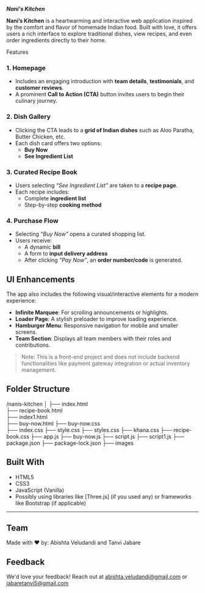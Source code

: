 ***Nani's Kitchen***

**Nani’s Kitchen** is a heartwarming and interactive web application inspired by the comfort and flavor of homemade Indian food. Built with love, it offers users a rich interface to explore traditional dishes, view recipes, and even order ingredients directly to their home.


Features
### 1. Homepage
- Includes an engaging introduction with **team details**, **testimonials**, and **customer reviews**.
- A prominent **Call to Action (CTA)** button invites users to begin their culinary journey.

### 2. Dish Gallery
- Clicking the CTA leads to a **grid of Indian dishes** such as Aloo Paratha, Butter Chicken, etc.
- Each dish card offers two options:
  - **Buy Now**
  - **See Ingredient List**

### 3. Curated Recipe Book
- Users selecting *“See Ingredient List”* are taken to a **recipe page**.
- Each recipe includes:
  - Complete **ingredient list**
  - Step-by-step **cooking method**

### 4. Purchase Flow
- Selecting *“Buy Now”* opens a curated shopping list.
- Users receive:
  - A dynamic **bill**
  - A form to **input delivery address**
  - After clicking *“Pay Now”*, an **order number/code** is generated.


## UI Enhancements
The app also includes the following visual/interactive elements for a modern experience:

- **Infinite Marquee**: For scrolling announcements or highlights.
- **Loader Page**: A stylish preloader to improve loading experience.
- **Hamburger Menu**: Responsive navigation for mobile and smaller screens.
- **Team Section**: Displays all team members with their roles and contributions.


> Note: This is a front-end project and does not include backend functionalities like payment gateway integration or actual inventory management.


## Folder Structure
/nanis-kitchen
│
├── index.html                       
├── recipe-book.html  
├── index1.html        
├── buy-now.html 
├── buy-now.css        
├── index.css
├── style.css
├── styles.css
├── khana.css
├── recipe-book.css
├── app.js
├── buy-now.js
├── script.js
├── script1.js
├── package.json
├── package-lock.json
├── images


## Built With
* HTML5
* CSS3
* JavaScript (Vanilla)
* Possibly using libraries like \[Three.js] (if you used any) or frameworks like Bootstrap (if applicable)

---

## Team

Made with ❤️ by:
Abishta Veludandi and Tanvi Jabare


## Feedback
We'd love your feedback! Reach out at abishta.veludandi@gmail.com or jabaretanvi5@gmail.com 

